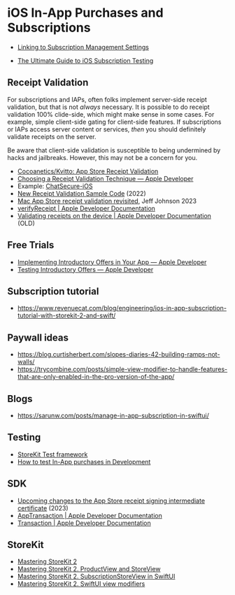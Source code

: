 # iOS In-App Purchases and Subscriptions

* [Linking to Subscription Management Settings](https://joecieplinski.com/blog/2018/11/26/linking-to-subscription-management-settings/)

* [The Ultimate Guide to iOS Subscription Testing](https://www.revenuecat.com/blog/the-ultimate-guide-to-subscription-testing-on-ios)

## Receipt Validation

For subscriptions and IAPs, often folks implement server-side receipt validation, but that is not _always_ necessary. It is possible to do receipt validation 100% clide-side, which might make sense in some cases. For example, simple client-side gating for client-side features. If subscriptions or IAPs access server content or services, _then_ you should definitely validate receipts on the server.

Be aware that client-side validation is susceptible to being undermined by hacks and jailbreaks. However, this may not be a concern for you.

- [Cocoanetics/Kvitto: App Store Receipt Validation](https://github.com/Cocoanetics/Kvitto)
- [Choosing a Receipt Validation Technique — Apple Developer](https://developer.apple.com/documentation/storekit/original_api_for_in-app_purchase/choosing_a_receipt_validation_technique#//apple_ref/doc/uid/TP40010573)
- Example: [ChatSecure-iOS](https://github.com/ChatSecure/ChatSecure-iOS/blob/38d6abba3e1c21156095ac3a1096d5e829df4b96/ChatSecureCore/Classes/View%20Controllers/PurchaseViewController.swift#L230)
- [New Receipt Validation Sample Code](https://mjtsai.com/blog/2022/05/20/new-receipt-validation-sample-code/) (2022)
- [Mac App Store receipt validation revisited](https://lapcatsoftware.com/articles/2023/11/4.html), Jeff Johnson 2023
- [verifyReceipt | Apple Developer Documentation](https://developer.apple.com/documentation/appstorereceipts/verifyreceipt)
- [Validating receipts on the device | Apple Developer Documentation](https://developer.apple.com/documentation/appstorereceipts/validating_receipts_on_the_device) (OLD)

## Free Trials

- [Implementing Introductory Offers in Your App — Apple Developer](https://developer.apple.com/documentation/storekit/original_api_for_in-app_purchase/subscriptions_and_offers/implementing_introductory_offers_in_your_app)
- [Testing Introductory Offers — Apple Developer](https://developer.apple.com/documentation/storekit/original_api_for_in-app_purchase/subscriptions_and_offers/testing_introductory_offers)

## Subscription tutorial

- https://www.revenuecat.com/blog/engineering/ios-in-app-subscription-tutorial-with-storekit-2-and-swift/

## Paywall ideas

- https://blog.curtisherbert.com/slopes-diaries-42-building-ramps-not-walls/
- https://trycombine.com/posts/simple-view-modifier-to-handle-features-that-are-only-enabled-in-the-pro-version-of-the-app/

## Blogs

- https://sarunw.com/posts/manage-in-app-subscription-in-swiftui/

## Testing

- [StoreKit Test framework](https://developer.apple.com/documentation/storekittest)
- [How to test In-App purchases in Development](https://sarunw.com/posts/test-in-app-purchases-in-development/)

## SDK

- [Upcoming changes to the App Store receipt signing intermediate certificate](https://developer.apple.com/news/?id=smofnyhj) (2023)
- [AppTransaction | Apple Developer Documentation](https://developer.apple.com/documentation/storekit/apptransaction)
- [Transaction | Apple Developer Documentation](https://developer.apple.com/documentation/storekit/transaction)

## StoreKit

- [Mastering StoreKit 2](https://swiftwithmajid.com/2023/08/01/mastering-storekit2/)
- [Mastering StoreKit 2. ProductView and StoreView](https://swiftwithmajid.com/2023/08/08/mastering-storekit2-productview-in-swiftui/)
- [Mastering StoreKit 2. SubscriptionStoreView in SwiftUI](https://swiftwithmajid.com/2023/08/23/mastering-storekit2-subscriptionstoreview-in-swiftui/)
- [Mastering StoreKit 2. SwiftUI view modifiers](https://swiftwithmajid.com/2023/08/29/mastering-storekit2-swiftui-view-modifiers/)
